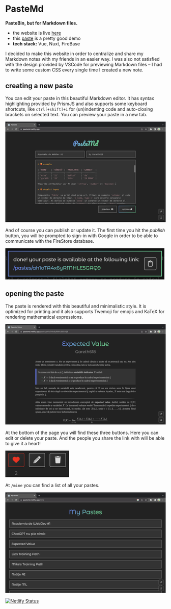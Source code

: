 # PasteMd

**PasteBin, but for Markdown files.**
- the website is live [here](https://pastemd.netlify.app/)
- this [paste](https://pastemd.netlify.app/pastes/gO52z6W3i9U6Q223FDrQ) is a pretty good demo
- **tech stack:** Vue, Nuxt, FireBase

I decided to make this website in order to centralize and share my Markdown notes with my friends in an easier way. I was also not satisfied with the design provided by VSCode for previewing Markdown files – I had to write some custom CSS every single time I created a new note.

## creating a new paste

You can edit your paste in this beautiful Markdown editor. It has syntax highlighting provided by PrismJS and also supports some keyboard shortcuts, like `ctrl[+shift]+i` for (un)indenting code and auto-closing brackets on selected text. You can preview your paste in a new tab.

<img src="./github/editor.png" alt="editor" width="600">

And of course you can publish or update it. The first time you hit the _publish_ button, you will be prompted to sign-in with Google in order to be able to communicate with the FireStore database.

<img src="./github/published.png" alt="published" width="500">

## opening the paste

The paste is rendered with this beautiful and minimalistic style. It is optimized for printing and it also supports Twemoji for emojis and KaTeX for rendering mathematical expressions.

<img src="./github/paste.png" alt="paste" width="600">

At the bottom of the page you will find these three buttons. Here you can edit or delete your paste. And the people you share the link with will be able to give it a heart!

<img src="./github/options.png" alt="options" width="200">

At `/mine` you can find a list of all your pastes.

<img src="./github/account.png" alt="account" width="600">

[![Netlify Status](https://api.netlify.com/api/v1/badges/52142d17-58d8-4b84-8fa2-cc0bbff6aa9b/deploy-status)](https://app.netlify.com/sites/pastemd/deploys)
